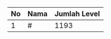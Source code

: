 | No | Nama            | Jumlah Level |
|----|-----------------|--------------|
| 1  | #    |    1193        |
